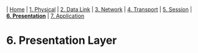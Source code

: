 | [Home](README.md) | [1. Physical](physical.md) | [2. Data Link](dataLink.md) | [3. Network](network.md) | [4. Transport](transport.md) | [5. Session](session.md) | [**6. Presentation**](presentation.md) | [7. Application](application.md)

# 6. Presentation Layer
